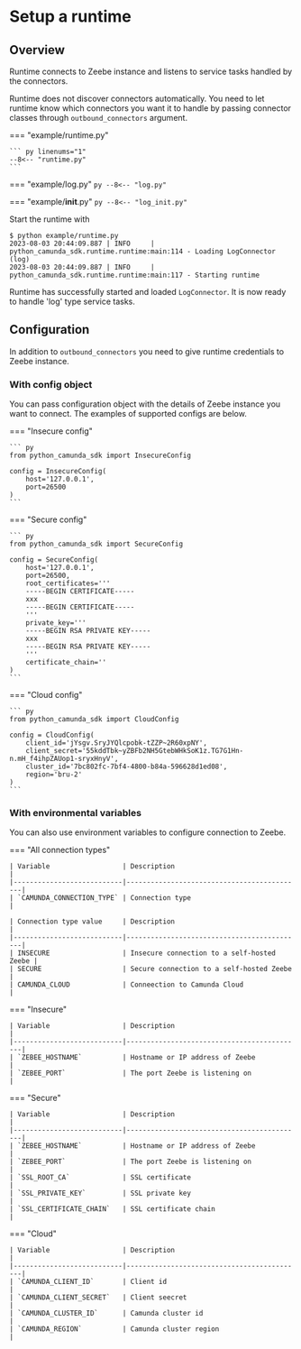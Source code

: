# Setup a runtime


## Overview
Runtime connects to Zeebe instance and listens to service tasks handled by the connectors.

Runtime does not discover connectors automatically. You need to let runtime know which connectors you want it to handle by passing connector classes through `outbound_connectors` argument.

=== "example/runtime.py"

	``` py linenums="1"
	--8<-- "runtime.py"
	```

=== "example/log.py"
	``` py
	--8<-- "log.py"
	```

=== "example/__init__.py"
	``` py
	--8<-- "log_init.py"
	```

Start the runtime with

```console
$ python example/runtime.py
2023-08-03 20:44:09.887 | INFO     | python_camunda_sdk.runtime.runtime:main:114 - Loading LogConnector (log)
2023-08-03 20:44:09.887 | INFO     | python_camunda_sdk.runtime.runtime:main:117 - Starting runtime
```

Runtime has successfully started and loaded `LogConnector`. It is now ready to handle 'log' type service tasks.

## Configuration

In addition to `outbound_connectors` you need to give runtime credentials to Zeebe instance.

### With config object

You can pass configuration object with the details of Zeebe instance you want to connect. The examples of supported configs are below.

=== "Insecure config"

	``` py
	from python_camunda_sdk import InsecureConfig

	config = InsecureConfig(
		host='127.0.0.1',
		port=26500
	)
	```

=== "Secure config"

	``` py
	from python_camunda_sdk import SecureConfig

	config = SecureConfig(
		host='127.0.0.1',
		port=26500,
		root_certificates='''
		-----BEGIN CERTIFICATE-----
		xxx
		-----BEGIN CERTIFICATE-----
		'''
		private_key='''
		-----BEGIN RSA PRIVATE KEY-----
		xxx
		-----BEGIN RSA PRIVATE KEY-----
		'''
		certificate_chain=''
	)
	```

=== "Cloud config"

	``` py
	from python_camunda_sdk import CloudConfig

	config = CloudConfig(
		client_id='jYsgv.SryJYQlcpobk-tZZP~2R60xpNY',
		client_secret='55kddTbk~yZBFb2NH5GtebWHkSoK1z.TG7G1Hn-n.mH_f4ihpZAUop1-sryxHnyV',
		cluster_id='7bc802fc-7bf4-4800-b84a-596628d1ed08',
		region='bru-2'
	)
	```

### With environmental variables

You can also use environment variables to configure connection to Zeebe.

=== "All connection types"

	| Variable 					| Description         		                 |
	|---------------------------|--------------------------------------------|
	| `CAMUNDA_CONNECTION_TYPE`	| Connection type                            |
	
	| Connection type value     | Description         		                 |
	|---------------------------|--------------------------------------------|
	| INSECURE                  | Insecure connection to a self-hosted Zeebe |
	| SECURE                    | Secure connection to a self-hosted Zeebe   |
	| CAMUNDA_CLOUD             | Conneection to Camunda Cloud               |

=== "Insecure"

	| Variable 					| Description         		                 |
	|---------------------------|--------------------------------------------|
	| `ZEBEE_HOSTNAME`        	| Hostname or IP address of Zeebe            |
	| `ZEBEE_PORT`       	    | The port Zeebe is listening on             |

=== "Secure"

	| Variable 					| Description         		                 |
	|---------------------------|--------------------------------------------|
	| `ZEBEE_HOSTNAME`        	| Hostname or IP address of Zeebe            |
	| `ZEBEE_PORT`        	    | The port Zeebe is listening on             |
	| `SSL_ROOT_CA`             | SSL certificate                            |
	| `SSL_PRIVATE_KEY`         | SSL private key                            |
	| `SSL_CERTIFICATE_CHAIN`   | SSL certificate chain                      |

=== "Cloud"

	| Variable 					| Description         		                 |
	|---------------------------|--------------------------------------------|
	| `CAMUNDA_CLIENT_ID`       | Client id                                  |
	| `CAMUNDA_CLIENT_SECRET`   | Client seecret                             |
	| `CAMUNDA_CLUSTER_ID`      | Camunda cluster id                         |
	| `CAMUNDA_REGION`          | Camunda cluster region                     | 


